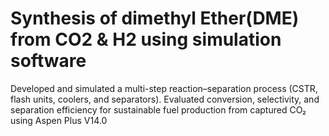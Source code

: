 # Synthesis of dimethyl Ether(DME) from CO2 & H2 using simulation software


Developed and simulated a multi-step reaction–separation process (CSTR, flash units, coolers, and separators). Evaluated conversion, selectivity, and separation efficiency for sustainable fuel production from captured CO₂ using Aspen Plus V14.0
